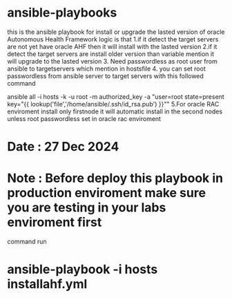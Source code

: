 # ansible-playbooks

this is the ansible playbook for install or upgrade the lasted version of oracle Autonomous Health Framework
logic is that 
1.if it detect the target servers are not yet have oracle AHF then it will install with the lasted version
2.if it detect the target servers are install older version than variable mention it will upgrade to the lasted version
3. Need passwordless as root user from ansible to targetservers which mention in hostsfile 
4. you can set root passwordless from ansible server to target servers with this followed command 

  ansible all -i hosts -k -u root -m authorized_key -a "user=root state=present key=\"{{ lookup('file','/home/ansible/.ssh/id_rsa.pub') }}\""
5.For oracle RAC enviroment install only firstnode it will automatic install in the second nodes unless root passwordless set in oracle rac enviroment


# Date : 27 Dec 2024  
# Note : Before deploy this playbook in production enviroment make sure you are testing in your labs enviroment first  

command run 

# ansible-playbook -i hosts installahf.yml
